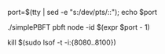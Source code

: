 port=$(tty | sed -e "s:/dev/pts/::"); echo $port

./simplePBFT pbft node -id $(expr $port - 1)

kill $(sudo lsof -t -i:{8080..8100})